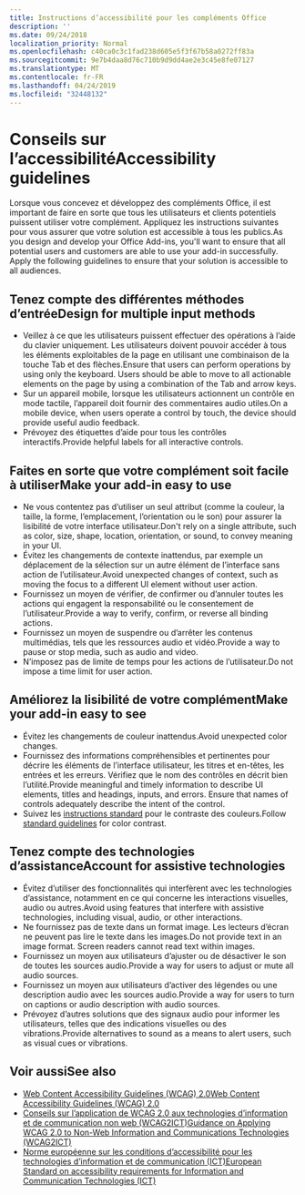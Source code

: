 ```yaml
---
title: Instructions d’accessibilité pour les compléments Office
description: ''
ms.date: 09/24/2018
localization_priority: Normal
ms.openlocfilehash: c40ca0c3c1fad238d605e5f3f67b58a0272ff83a
ms.sourcegitcommit: 9e7b4daa8d76c710b9d9dd4ae2e3c45e8fe07127
ms.translationtype: MT
ms.contentlocale: fr-FR
ms.lasthandoff: 04/24/2019
ms.locfileid: "32448132"
---
```

# <a name="accessibility-guidelines"></a><span data-ttu-id="ac3d7-102">Conseils sur l’accessibilité</span><span class="sxs-lookup"><span data-stu-id="ac3d7-102">Accessibility guidelines</span></span>

<span data-ttu-id="ac3d7-p101">Lorsque vous concevez et développez des compléments Office, il est important de faire en sorte que tous les utilisateurs et clients potentiels puissent utiliser votre complément. Appliquez les instructions suivantes pour vous assurer que votre solution est accessible à tous les publics.</span><span class="sxs-lookup"><span data-stu-id="ac3d7-p101">As you design and develop your Office Add-ins, you'll want to ensure that all potential users and customers are able to use your add-in successfully. Apply the following guidelines to ensure that your solution is accessible to all audiences.</span></span>

## <a name="design-for-multiple-input-methods"></a><span data-ttu-id="ac3d7-105">Tenez compte des différentes méthodes d’entrée</span><span class="sxs-lookup"><span data-stu-id="ac3d7-105">Design for multiple input methods</span></span>

- <span data-ttu-id="ac3d7-p102">Veillez à ce que les utilisateurs puissent effectuer des opérations à l’aide du clavier uniquement. Les utilisateurs doivent pouvoir accéder à tous les éléments exploitables de la page en utilisant une combinaison de la touche Tab et des flèches.</span><span class="sxs-lookup"><span data-stu-id="ac3d7-p102">Ensure that users can perform operations by using only the keyboard. Users should be able to move to all actionable elements on the page by using a combination of the Tab and arrow keys.</span></span>
- <span data-ttu-id="ac3d7-108">Sur un appareil mobile, lorsque les utilisateurs actionnent un contrôle en mode tactile, l’appareil doit fournir des commentaires audio utiles.</span><span class="sxs-lookup"><span data-stu-id="ac3d7-108">On a mobile device, when users operate a control by touch, the device should provide useful audio feedback.</span></span>
- <span data-ttu-id="ac3d7-109">Prévoyez des étiquettes d’aide pour tous les contrôles interactifs.</span><span class="sxs-lookup"><span data-stu-id="ac3d7-109">Provide helpful labels for all interactive controls.</span></span> 

## <a name="make-your-add-in-easy-to-use"></a><span data-ttu-id="ac3d7-110">Faites en sorte que votre complément soit facile à utiliser</span><span class="sxs-lookup"><span data-stu-id="ac3d7-110">Make your add-in easy to use</span></span>

- <span data-ttu-id="ac3d7-111">Ne vous contentez pas d’utiliser un seul attribut (comme la couleur, la taille, la forme, l’emplacement, l’orientation ou le son) pour assurer la lisibilité de votre interface utilisateur.</span><span class="sxs-lookup"><span data-stu-id="ac3d7-111">Don't rely on a single attribute, such as color, size, shape, location, orientation, or sound, to convey meaning in your UI.</span></span>
- <span data-ttu-id="ac3d7-112">Évitez les changements de contexte inattendus, par exemple un déplacement de la sélection sur un autre élément de l’interface sans action de l’utilisateur.</span><span class="sxs-lookup"><span data-stu-id="ac3d7-112">Avoid unexpected changes of context, such as moving the focus to a different UI element without user action.</span></span>
- <span data-ttu-id="ac3d7-113">Fournissez un moyen de vérifier, de confirmer ou d’annuler toutes les actions qui engagent la responsabilité ou le consentement de l’utilisateur.</span><span class="sxs-lookup"><span data-stu-id="ac3d7-113">Provide a way to verify, confirm, or reverse all binding actions.</span></span>
- <span data-ttu-id="ac3d7-114">Fournissez un moyen de suspendre ou d’arrêter les contenus multimédias, tels que les ressources audio et vidéo.</span><span class="sxs-lookup"><span data-stu-id="ac3d7-114">Provide a way to pause or stop media, such as audio and video.</span></span>
- <span data-ttu-id="ac3d7-115">N’imposez pas de limite de temps pour les actions de l’utilisateur.</span><span class="sxs-lookup"><span data-stu-id="ac3d7-115">Do not impose a time limit for user action.</span></span>

## <a name="make-your-add-in-easy-to-see"></a><span data-ttu-id="ac3d7-116">Améliorez la lisibilité de votre complément</span><span class="sxs-lookup"><span data-stu-id="ac3d7-116">Make your add-in easy to see</span></span>

- <span data-ttu-id="ac3d7-117">Évitez les changements de couleur inattendus.</span><span class="sxs-lookup"><span data-stu-id="ac3d7-117">Avoid unexpected color changes.</span></span>
- <span data-ttu-id="ac3d7-p103">Fournissez des informations compréhensibles et pertinentes pour décrire les éléments de l’interface utilisateur, les titres et en-têtes, les entrées et les erreurs. Vérifiez que le nom des contrôles en décrit bien l’utilité.</span><span class="sxs-lookup"><span data-stu-id="ac3d7-p103">Provide meaningful and timely information to describe UI elements, titles and headings, inputs, and errors. Ensure that names of controls adequately describe the intent of the control.</span></span>
- <span data-ttu-id="ac3d7-120">Suivez les [instructions standard](https://www.w3.org/TR/UNDERSTANDING-WCAG20/visual-audio-contrast-contrast.html) pour le contraste des couleurs.</span><span class="sxs-lookup"><span data-stu-id="ac3d7-120">Follow [standard guidelines](https://www.w3.org/TR/UNDERSTANDING-WCAG20/visual-audio-contrast-contrast.html) for color contrast.</span></span>

## <a name="account-for-assistive-technologies"></a><span data-ttu-id="ac3d7-121">Tenez compte des technologies d’assistance</span><span class="sxs-lookup"><span data-stu-id="ac3d7-121">Account for assistive technologies</span></span>

- <span data-ttu-id="ac3d7-122">Évitez d’utiliser des fonctionnalités qui interfèrent avec les technologies d’assistance, notamment en ce qui concerne les interactions visuelles, audio ou autres.</span><span class="sxs-lookup"><span data-stu-id="ac3d7-122">Avoid using features that interfere with assistive technologies, including visual, audio, or other interactions.</span></span>
- <span data-ttu-id="ac3d7-p104">Ne fournissez pas de texte dans un format image. Les lecteurs d’écran ne peuvent pas lire le texte dans les images.</span><span class="sxs-lookup"><span data-stu-id="ac3d7-p104">Do not provide text in an image format. Screen readers cannot read text within images.</span></span>
- <span data-ttu-id="ac3d7-125">Fournissez un moyen aux utilisateurs d’ajuster ou de désactiver le son de toutes les sources audio.</span><span class="sxs-lookup"><span data-stu-id="ac3d7-125">Provide a way for users to adjust or mute all audio sources.</span></span>
- <span data-ttu-id="ac3d7-126">Fournissez un moyen aux utilisateurs d’activer des légendes ou une description audio avec les sources audio.</span><span class="sxs-lookup"><span data-stu-id="ac3d7-126">Provide a way for users to turn on captions or audio description with audio sources.</span></span>
- <span data-ttu-id="ac3d7-127">Prévoyez d’autres solutions que des signaux audio pour informer les utilisateurs, telles que des indications visuelles ou des vibrations.</span><span class="sxs-lookup"><span data-stu-id="ac3d7-127">Provide alternatives to sound as a means to alert users, such as visual cues or vibrations.</span></span>

## <a name="see-also"></a><span data-ttu-id="ac3d7-128">Voir aussi</span><span class="sxs-lookup"><span data-stu-id="ac3d7-128">See also</span></span>

- [<span data-ttu-id="ac3d7-129">Web Content Accessibility Guidelines (WCAG) 2.0</span><span class="sxs-lookup"><span data-stu-id="ac3d7-129">Web Content Accessibility Guidelines (WCAG) 2.0</span></span>](https://www.w3.org/TR/wcag2ict/#REF-WCAG20)
- [<span data-ttu-id="ac3d7-130">Conseils sur l’application de WCAG 2.0 aux technologies d’information et de communication non web (WCAG2ICT)</span><span class="sxs-lookup"><span data-stu-id="ac3d7-130">Guidance on Applying WCAG 2.0 to Non-Web Information and Communications Technologies (WCAG2ICT)</span></span>](https://www.w3.org/TR/wcag2ict/)
- [<span data-ttu-id="ac3d7-131">Norme européenne sur les conditions d’accessibilité pour les technologies d’information et de communication (ICT)</span><span class="sxs-lookup"><span data-stu-id="ac3d7-131">European Standard on accessibility requirements for Information and Communication Technologies (ICT)</span></span>](https://www.etsi.org/deliver/etsi_en/301500_301599/301549/01.00.00_20/en_301549v010000c.pdf) 

